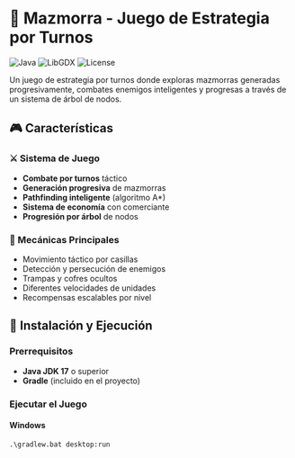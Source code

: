 # 🏰 Mazmorra - Juego de Estrategia por Turnos

![Java](https://img.shields.io/badge/Java-17%2B-orange)
![LibGDX](https://img.shields.io/badge/LibGDX-1.12.0-red)
![License](https://img.shields.io/badge/License-MIT-blue)

Un juego de estrategia por turnos donde exploras mazmorras generadas progresivamente, combates enemigos inteligentes y progresas a través de un sistema de árbol de nodos.

## 🎮 Características

### ⚔️ Sistema de Juego
- **Combate por turnos** táctico
- **Generación progresiva** de mazmorras
- **Pathfinding inteligente** (algoritmo A*)
- **Sistema de economía** con comerciante
- **Progresión por árbol** de nodos

### 🎯 Mecánicas Principales
- Movimiento táctico por casillas
- Detección y persecución de enemigos
- Trampas y cofres ocultos
- Diferentes velocidades de unidades
- Recompensas escalables por nivel

## 🚀 Instalación y Ejecución

### Prerrequisitos
- **Java JDK 17** o superior
- **Gradle** (incluido en el proyecto)

### Ejecutar el Juego

#### Windows
```cmd
.\gradlew.bat desktop:run